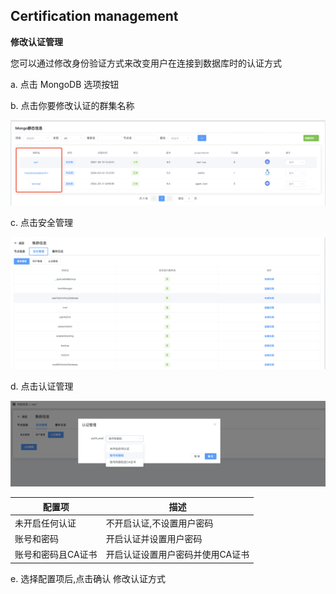 ## Certification management

**修改认证管理**

您可以通过修改身份验证方式来改变用户在连接到数据库时的认证方式



a. 点击 MongoDB 选项按钮

b. 点击你要修改认证的群集名称

![1](../../../../../images/whalealPlatformImages/user1.png)

c. 点击安全管理

![1](../../../../../images/whalealPlatformImages/user2.png)

d. 点击认证管理

![1](../../../../../images/whalealPlatformImages/Certification.png)

| 配置项             | 描述                             |
| ------------------ | -------------------------------- |
| 未开启任何认证     | 不开启认证,不设置用户密码        |
| 账号和密码         | 开启认证并设置用户密码           |
| 账号和密码且CA证书 | 开启认证设置用户密码并使用CA证书 |

e. 选择配置项后,点击确认 修改认证方式
